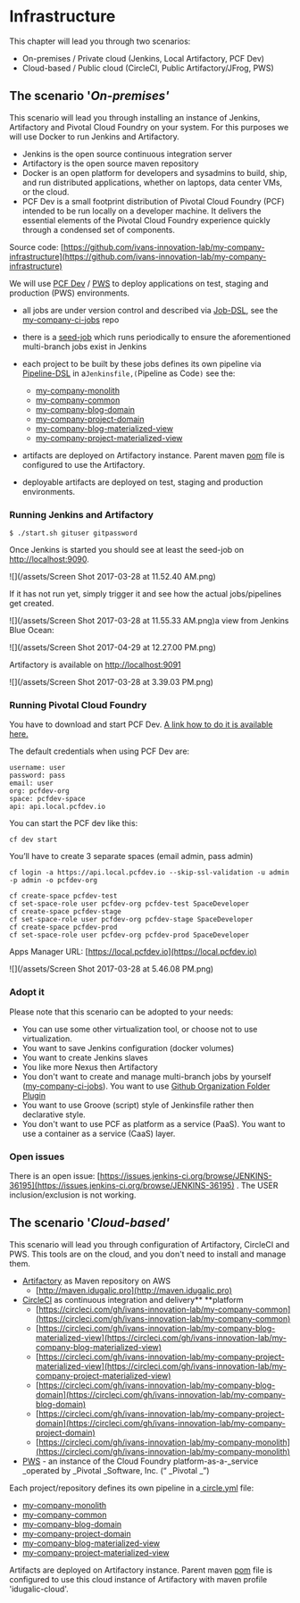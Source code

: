 # Infrastructure

This chapter will lead you through two scenarios:

* On-premises / Private cloud \(Jenkins, Local Artifactory, PCF Dev\)
* Cloud-based / Public cloud \(CircleCI, Public Artifactory/JFrog, PWS\)

## The scenario '_On-premises'_

This scenario will lead you through installing an instance of Jenkins, Artifactory and Pivotal Cloud Foundry on your system. For this purposes we will use Docker to run Jenkins and Artifactory.

* Jenkins is the open source continuous integration server
* Artifactory is the open source maven repository
* Docker is an open platform for developers and sysadmins to build, ship, and run distributed applications, whether on laptops, data center VMs, or the cloud.
* PCF Dev is a small footprint distribution of Pivotal Cloud Foundry \(PCF\) intended to be run locally on a developer machine. It delivers the essential elements of the Pivotal Cloud Foundry experience quickly through a condensed set of components.

Source code: [https://github.com/ivans-innovation-lab/my-company-infrastructure](https://github.com/ivans-innovation-lab/my-company-infrastructure)

We will use [PCF Dev](https://pivotal.io/pcf-dev) / [PWS](https://run.pivotal.io/) to deploy applications on test, staging and production \(PWS\) environments.

* all jobs are under version control and described via [Job-DSL](https://github.com/jenkinsci/job-dsl-plugin/wiki), see the [my-company-ci-jobs](https://github.com/ivans-innovation-lab/my-company-ci-jobs) repo
* there is a [seed-job](https://github.com/ivans-innovation-lab/my-company-infrastructure/blob/master/seedJob.xml) which runs periodically to ensure the aforementioned multi-branch jobs exist in Jenkins
* each project to be built by these jobs defines its own pipeline via [Pipeline-DSL](https://jenkins.io/doc/book/pipeline/syntax/) in a`Jenkinsfile,(`Pipeline as Code`)` see the:

  * [my-company-monolith](https://github.com/ivans-innovation-lab/my-company-monolith)
  * [my-company-common](https://github.com/ivans-innovation-lab/my-company-common)
  * [my-company-blog-domain](https://github.com/ivans-innovation-lab/my-company-blog-domain)
  * [my-company-project-domain](https://github.com/ivans-innovation-lab/my-company-project-domain)
  * [my-company-blog-materialized-view](https://github.com/ivans-innovation-lab/my-company-blog-materialized-view)
  * [my-company-project-materialized-view](https://github.com/ivans-innovation-lab/my-company-project-materialized-view)

* artifacts are deployed on Artifactory instance. Parent maven [pom](https://github.com/ivans-innovation-lab/my-company-common/blob/master/pom.xml) file is configured to use the Artifactory.

* deployable artifacts are deployed on test, staging and production environments.

### Running Jenkins and Artifactory

```
$ ./start.sh gituser gitpassword
```

Once Jenkins is started you should see at least the seed-job on [http://localhost:9090](http://localhost:9090/).

![](/assets/Screen Shot 2017-03-28 at 11.52.40 AM.png)

If it has not run yet, simply trigger it and see how the actual jobs/pipelines get created.

![](/assets/Screen Shot 2017-03-28 at 11.55.33 AM.png)a view from Jenkins Blue Ocean:

![](/assets/Screen Shot 2017-04-29 at 12.27.00 PM.png)

Artifactory is available on [http://localhost:9091](http://localhost:9091/)

![](/assets/Screen Shot 2017-03-28 at 3.39.03 PM.png)

### Running Pivotal Cloud Foundry

You have to download and start PCF Dev. [A link how to do it is available here.](https://pivotal.io/platform/pcf-tutorials/getting-started-with-pivotal-cloud-foundry-dev/install-pcf-dev)

The default credentials when using PCF Dev are:

```
username: user
password: pass
email: user
org: pcfdev-org
space: pcfdev-space
api: api.local.pcfdev.io
```

You can start the PCF dev like this:

```
cf dev start
```

You’ll have to create 3 separate spaces \(email admin, pass admin\)

```
cf login -a https://api.local.pcfdev.io --skip-ssl-validation -u admin -p admin -o pcfdev-org

cf create-space pcfdev-test
cf set-space-role user pcfdev-org pcfdev-test SpaceDeveloper
cf create-space pcfdev-stage
cf set-space-role user pcfdev-org pcfdev-stage SpaceDeveloper
cf create-space pcfdev-prod
cf set-space-role user pcfdev-org pcfdev-prod SpaceDeveloper
```

Apps Manager URL: [https://local.pcfdev.io](https://local.pcfdev.io)

![](/assets/Screen Shot 2017-03-28 at 5.46.08 PM.png)

### Adopt it

Please note that this scenario can be adopted to your needs:

* You can use some other virtualization tool, or choose not to use virtualization.
* You want to save Jenkins configuration \(docker volumes\)
* You want to create Jenkins slaves
* You like more Nexus then Artifactory
* You don't want to create and manage multi-branch jobs by yourself \([my-company-ci-jobs](https://github.com/ivans-innovation-lab/my-company-ci-jobs)\). You want to use [Github Organization Folder Plugin](https://github.com/jenkinsci/github-organization-folder-plugin)
* You want to use Groove \(script\) style of Jenkinsfile rather then declarative style.
* You don't want to use PCF as platform as a service \(PaaS\). You want to use a container as a service \(CaaS\) layer.

### Open issues

There is an open issue: [https://issues.jenkins-ci.org/browse/JENKINS-36195](https://issues.jenkins-ci.org/browse/JENKINS-36195) . The USER inclusion/exclusion is not working.

## The scenario '_Cloud-based'_

This scenario will lead you through configuration of Artifactory, CircleCI and PWS. This tools are on the cloud, and you don't need to install and manage them.

* [Artifactory](https://www.jfrog.com/artifactory/) as Maven repository on AWS
  * [http://maven.idugalic.pro](http://maven.idugalic.pro)
* [CircleCI](https://circleci.com/) as continuous integration and delivery** **platform
  * [https://circleci.com/gh/ivans-innovation-lab/my-company-common](https://circleci.com/gh/ivans-innovation-lab/my-company-common)
  * [https://circleci.com/gh/ivans-innovation-lab/my-company-blog-materialized-view](https://circleci.com/gh/ivans-innovation-lab/my-company-blog-materialized-view)
  * [https://circleci.com/gh/ivans-innovation-lab/my-company-project-materialized-view](https://circleci.com/gh/ivans-innovation-lab/my-company-project-materialized-view)
  * [https://circleci.com/gh/ivans-innovation-lab/my-company-blog-domain](https://circleci.com/gh/ivans-innovation-lab/my-company-blog-domain)
  * [https://circleci.com/gh/ivans-innovation-lab/my-company-project-domain](https://circleci.com/gh/ivans-innovation-lab/my-company-project-domain)
  * [https://circleci.com/gh/ivans-innovation-lab/my-company-monolith](https://circleci.com/gh/ivans-innovation-lab/my-company-monolith)
* [PWS](http://run.pivotal.io/) - an instance of the Cloud Foundry platform-as-a-_service _operated by _Pivotal _Software, Inc. \(“ _Pivotal _”\)

Each project/repository defines its own pipeline in a[ circle.yml](https://github.com/ivans-innovation-lab/my-company-monolith/blob/master/circle.yml) file:

* [my-company-monolith](https://github.com/ivans-innovation-lab/my-company-monolith) 
* [my-company-common](https://github.com/ivans-innovation-lab/my-company-common)
* [my-company-blog-domain](https://github.com/ivans-innovation-lab/my-company-blog-domain)
* [my-company-project-domain](https://github.com/ivans-innovation-lab/my-company-project-domain)
* [my-company-blog-materialized-view](https://github.com/ivans-innovation-lab/my-company-blog-materialized-view)
* [my-company-project-materialized-view](https://github.com/ivans-innovation-lab/my-company-project-materialized-view)

Artifacts are deployed on Artifactory instance. Parent maven [pom](https://github.com/ivans-innovation-lab/my-company-common/blob/master/pom.xml) file is configured to use this cloud instance of Artifactory with maven profile 'idugalic-cloud'.

